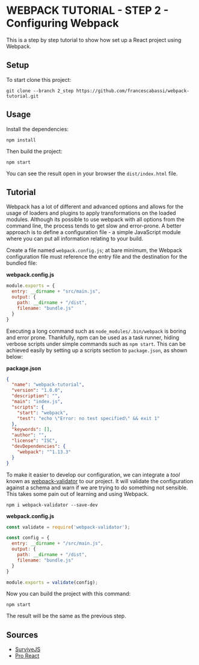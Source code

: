 # WEBPACK TUTORIAL - STEP 2 - Configuring Webpack

This is a step by step tutorial to show how set up a React project using Webpack.

## Setup

To start clone this project:

```
git clone --branch 2_step https://github.com/francescabassi/webpack-tutorial.git
```

## Usage

Install the dependencies:

```
npm install
```

Then build the project:

```
npm start
```

You can see the result open in your browser the `dist/index.html` file.

## Tutorial

Webpack has a lot of different and advanced options and allows for the usage of loaders and plugins to apply transformations on the loaded modules. Although its possible to use webpack with all options from the command line, the process tends to get slow and error-prone. A better approach is to define a configuration file - a simple JavaScript module where you can put all information relating to your build.

Create a file named `webpack.config.js`; at bare minimum, the Webpack configuration file must reference the entry file and the destination for the bundled file:

**webpack.config.js**

```javascript
module.exports = {
  entry: __dirname + "src/main.js",
  output: {
    path: __dirname + "/dist",
    filename: "bundle.js"
  }
}
```

Executing a long command such as `node_modules/.bin/webpack` is boring and error prone. Thankfully, npm can be used as a task runner, hiding verbose scripts under simple commands such as `npm start`. This can be achieved easily by setting up a scripts section to `package.json`, as shown below:

**package.json**

```json
{
  "name": "webpack-tutorial",
  "version": "1.0.0",
  "description": "",
  "main": "index.js",
  "scripts": {
    "start": "webpack",
    "test": "echo \"Error: no test specified\" && exit 1"
  },
  "keywords": [],
  "author": "",
  "license": "ISC",
  "devDependencies": {
    "webpack": "^1.13.3"
  }
}
```

To make it easier to develop our configuration, we can integrate a _tool_ known as [webpack-validator] to our project. It will validate the configuration against a schema and warn if we are trying to do something not sensible. This takes some pain out of learning and using Webpack.

```
npm i webpack-validator --save-dev
```

**webpack.config.js**

```javascript
const validate = require('webpack-validator');

const config = {
  entry: __dirname + "/src/main.js",
  output: {
    path: __dirname + "/dist",
    filename: "bundle.js"
  }
}

module.exports = validate(config);
```

Now you can build the project with this command:

```
npm start
```  

The result will be the same as the previous step.

## Sources
- [SurviveJS]
- [Pro React]

[SurviveJS]: <http://survivejs.com/webpack/introduction/>
[Pro React]: <http://www.pro-react.com/materials/appendixA/>
[webpack-validator]: <https://www.npmjs.com/package/webpack-validator>
